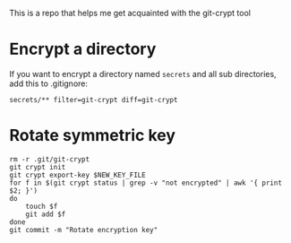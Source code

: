 This is a repo that helps me get acquainted with the git-crypt tool

Encrypt a directory
===================

If you want to encrypt a directory named `secrets` and all sub directories, add this to .gitignore:

	secrets/** filter=git-crypt diff=git-crypt

Rotate symmetric key
====================

	rm -r .git/git-crypt
	git crypt init
	git crypt export-key $NEW_KEY_FILE
	for f in $(git crypt status | grep -v "not encrypted" | awk '{ print $2; }')
	do
		touch $f
		git add $f
	done
	git commit -m "Rotate encryption key"
